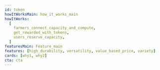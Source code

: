```yaml
---
id: token
howItWorksMain: how_it_works_main
howItWorks:
  [
    farmers_connect_capacity_and_compute,
    get_rewarded_with_tokens,
    users_reserve_capacity,
  ]
featuresMain: Feature_main
features: [high_durability, versatility, value_based_price, variety]
cards: [why1, why2]
cta: cta
---
```



